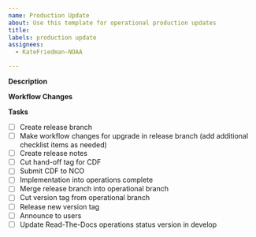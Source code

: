 ```yaml
---
name: Production Update
about: Use this template for operational production updates
title:
labels: production update
assignees:
  - KateFriedman-NOAA

---
```


**Description**
<!-- Provide a consise description of the production update. -->
<!-- Include related issues in component repositories. -->
<!-- Include expected new version # (e.g. GFS.v#.#.#) -->

**Workflow Changes**
<!-- What are the anticipated changes coming into the workflow? -->
<!-- Include version variables, checkout tags, config/parm, etc. -->

**Tasks**
- [ ] Create release branch
- [ ] Make workflow changes for upgrade in release branch (add additional checklist items as needed)
- [ ] Create release notes
- [ ] Cut hand-off tag for CDF
- [ ] Submit CDF to NCO
- [ ] Implementation into operations complete
- [ ] Merge release branch into operational branch
- [ ] Cut version tag from operational branch
- [ ] Release new version tag
- [ ] Announce to users
- [ ] Update Read-The-Docs operations status version in develop
